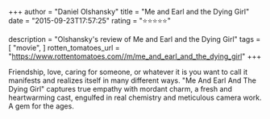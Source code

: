 +++
author = "Daniel Olshansky"
title = "Me and Earl and the Dying Girl"
date = "2015-09-23T17:57:25"
rating = "⭐⭐⭐⭐⭐"

description = "Olshansky's review of Me and Earl and the Dying Girl"
tags = [
    "movie",
]
rotten_tomatoes_url = "https://www.rottentomatoes.com//m/me_and_earl_and_the_dying_girl"
+++

Friendship, love, caring for someone, or whatever it is you want to call it manifests and realizes itself in many different ways. "Me And Earl And The Dying Girl" captures true empathy with mordant charm, a fresh and heartwarming cast, engulfed in real chemistry and meticulous camera work. A gem for the ages.
